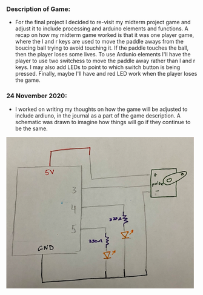 ### Description of Game:

- For the final project I decided to re-visit my midterm project game and adjust it to include processing and arduino elements and functions. A recap on how my midterm game worked is that it was one player game, where the l and r keys are used to move the paddle aways from the boucing ball trying to avoid touching it. If the paddle touches the ball, then the player loses some lives. To use Ardunio elements I'll have the player to use two switchess to move the paddle away rather than l and r keys. I may also add LEDs to point to which switch button is being pressed. Finally, maybe I'll have and red LED work when the player loses the game.

### 24 November 2020:

- I worked on writing my thoughts on how the game will be adjusted to include ardiuno, in the journal as a part of the game description. A schematic was drawn to imagine how things will go if they continue to be the same.

![](sch1.png)
